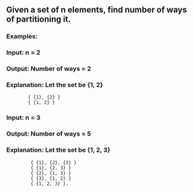 ## Given a set of n elements, find number of ways of partitioning it.

### Examples:

### Input:  n = 2

### Output: Number of ways = 2

### Explanation: Let the set be {1, 2}

            { {1}, {2} } 
            { {1, 2} }

### Input:  n = 3

### Output: Number of ways = 5

### Explanation: Let the set be {1, 2, 3}

             { {1}, {2}, {3} }
             { {1}, {2, 3} }
             { {2}, {1, 3} }
             { {3}, {1, 2} }
             { {1, 2, 3} }. 
